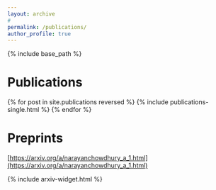 ```yaml
---
layout: archive
#
permalink: /publications/
author_profile: true
---
```


{% include base_path %}

Publications
======

{% for post in site.publications reversed %}
  {% include publications-single.html %}
{% endfor %}

Preprints
======

[https://arxiv.org/a/narayanchowdhury_a_1.html](https://arxiv.org/a/narayanchowdhury_a_1.html)

{% include arxiv-widget.html %}
